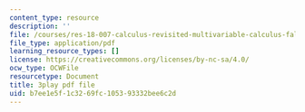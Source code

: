 ```yaml
---
content_type: resource
description: ''
file: /courses/res-18-007-calculus-revisited-multivariable-calculus-fall-2011/b7ee1e5f1c3269fc105393332bee6c2d_ZyhCnulIApY.pdf
file_type: application/pdf
learning_resource_types: []
license: https://creativecommons.org/licenses/by-nc-sa/4.0/
ocw_type: OCWFile
resourcetype: Document
title: 3play pdf file
uid: b7ee1e5f-1c32-69fc-1053-93332bee6c2d
---
```

